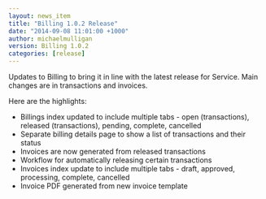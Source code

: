 ```yaml
---
layout: news_item
title: "Billing 1.0.2 Release"
date: "2014-09-08 11:01:00 +1000"
author: michaelmulligan
version: Billing 1.0.2
categories: [release]
---
```


Updates to Billing to bring it in line with the latest release for Service. Main changes are in transactions and invoices.

Here are the highlights:

* Billings index updated to include multiple tabs - open (transactions), released (transactions), pending, complete, cancelled
* Separate billing details page to show a list of transactions and their status  
* Invoices are now generated from released transactions
* Workflow for automatically releasing certain transactions
* Invoices index update to include multiple tabs - draft, approved, processing, complete, cancelled
* Invoice PDF generated from new invoice template

